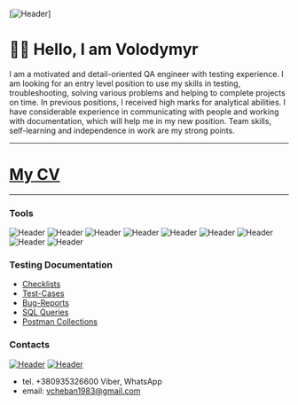 [![Header](https://github.com/VolodymyrCheban/VolodymyrCheban/blob/main/image.png)]

# 👋👋 **Hello, I am Volodymyr** 
I am a motivated and detail-oriented QA engineer with testing experience. I am looking for an entry level position to use my skills in testing, troubleshooting, solving various problems and helping to complete projects on time.
In previous positions, I received high marks for analytical abilities. I have considerable experience in communicating with people and working with documentation, which will help me in my new position. Team skills, self-learning and independence in work are my strong points. 
___________
# [My CV](https://drive.google.com/file/d/1QyHaoAcW-7WobAXOa0GKoe-bg4Sm-RDp/view?usp=sharing)
___________

### **Tools**
![Header](https://img.shields.io/badge/Jira-090909?style=for-the-badge&logo=jira&logoColor=136be1)
![Header](https://img.shields.io/badge/Postman-090909?style=for-the-badge&logo=postman&logoColor=f76935)
![Header](https://img.shields.io/badge/Swagger-090909?style=for-the-badge&logo=swagger&logoColor=7ede2b)
![Header](https://img.shields.io/badge/Github-090909?style=for-the-badge&logo=github&logoColor=8cc4d7)
![Header](https://img.shields.io/badge/MySQL-090909?style=for-the-badge&logo=mysql&logoColor=00618a)
![Header](https://img.shields.io/badge/DevTools-090909?style=for-the-badge&logo=googlechrome&logoColor=2674f2)
![Header](https://img.shields.io/badge/AndroidStudio-090909?style=for-the-badge&logo=androidstudio&logoColor=3ad07d)
![Header](https://img.shields.io/badge/TestRail-090909?style=for-the-badge&logo=&logoColor=71b556)
![Header](https://img.shields.io/badge/Fiddler-090909?style=for-the-badge&logo=fiddler&logoColor=8cc4d7)

### **Testing Documentation**

- [Checklists](https://github.com/VolodymyrCheban/Checklists.git)
- [Test-Cases](https://github.com/VolodymyrCheban/Test-Cases.git)
- [Bug-Reports](https://github.com/VolodymyrCheban/Bug-Reports.git)
- [SQL Queries](https://github.com/VolodymyrCheban/SQL-Queries.git)
- [Postman Collections](https://github.com/VolodymyrCheban/Postman-Collections.git)

### **Contaсts**
[![Header](https://img.shields.io/badge/Telegram-090909?style=for-the-badge&logo=telegram&logoColor=31a5db)](https://t.me/Che_Volodymyr)
[![Header](https://img.shields.io/badge/Linkedin-090909?style=for-the-badge&logo=linkedin&logoColor=0073b1)](https://www.linkedin.com/in/volodymyr-cheban-63102723b/)
- tel. +380935326600 Viber, WhatsApp
- email: vcheban1983@gmail.com
